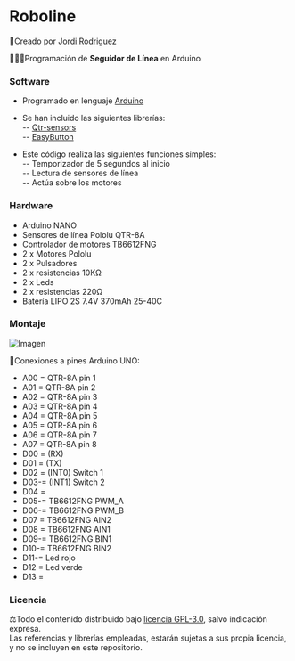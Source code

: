 # Roboline
🔗Creado por [Jordi Rodriguez](https://github.com/jordirdp)  

👨🏻‍💻Programación de **Seguidor de Línea** en Arduino  
    
### Software  
- Programado en lenguaje [Arduino](https://www.arduino.cc/en/software)  
- Se han incluido las siguientes librerías:  
-- [Qtr-sensors](https://github.com/pololu/qtr-sensors-arduino)  
-- [EasyButton](https://easybtn.earias.me/)  
  
- Este código realiza las siguientes funciones simples:  
-- Temporizador de 5 segundos al inicio  
-- Lectura de sensores de línea  
-- Actúa sobre los motores  
  
### Hardware  
- Arduino NANO  
- Sensores de línea Pololu QTR-8A  
- Controlador de motores TB6612FNG  
- 2 x Motores Pololu 
- 2 x Pulsadores
- 2 x resistencias 10KΩ  
- 2 x Leds  
- 2 x resistencias 220Ω  
- Batería LIPO 2S 7.4V 370mAh 25-40C
  
### Montaje  
![Imagen](/Images/Imagen.jpeg)  
  
🔧Conexiones a pines Arduino UNO:  
- A00 = QTR-8A pin 1  
- A01 = QTR-8A pin 2  
- A02 = QTR-8A pin 3  
- A03 = QTR-8A pin 4  
- A04 = QTR-8A pin 5  
- A05 = QTR-8A pin 6  
- A06 = QTR-8A pin 7  
- A07 = QTR-8A pin 8  
- D00 = (RX)  
- D01 = (TX)  
- D02 = (INT0) Switch 1  
- D03-= (INT1) Switch 2  
- D04 =  
- D05-= TB6612FNG PWM_A  
- D06-= TB6612FNG PWM_B  
- D07 = TB6612FNG AIN2  
- D08 = TB6612FNG AIN1  
- D09-= TB6612FNG BIN1  
- D10-= TB6612FNG BIN2  
- D11-= Led rojo  
- D12 = Led verde  
- D13 = 
  
### Licencia  
⚖️Todo el contenido distribuido bajo [licencia GPL-3.0](https://www.gnu.org/licenses/gpl-3.0), salvo indicación expresa.  
Las referencias y librerías empleadas, estarán sujetas a sus propia licencia, y no se incluyen en este repositorio.  
